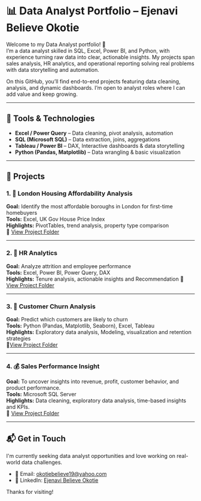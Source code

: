 # 📊 Data Analyst Portfolio – Ejenavi Believe Okotie

Welcome to my Data Analyst portfolio! 👋  
I’m a data analyst skilled in SQL, Excel, Power BI, and Python, with experience turning raw data into clear, actionable insights. My projects span sales analysis, HR analytics, and operational reporting solving real problems with data storytelling and automation.

On this GitHub, you’ll find end-to-end projects featuring data cleaning, analysis, and dynamic dashboards. I’m open to analyst roles where I can add value and keep growing.

---

## 🧰 Tools & Technologies

- **Excel / Power Query** – Data cleaning, pivot analysis, automation
- **SQL (Microsoft SQL)** – Data extraction, joins, aggregations
- **Tableau / Power BI** – DAX, Interactive dashboards & data storytelling
- **Python (Pandas, Matplotlib)** – Data wrangling & basic visualization

---

## 📁 Projects

### 1. 🏡 London Housing Affordability Analysis
**Goal:** Identify the most affordable boroughs in London for first-time homebuyers  
**Tools:** Excel, UK Gov House Price Index  
**Highlights:** PivotTables, trend analysis, property type comparison  
🔗 [View Project Folder](https://github.com/BelieveData001/London_Housing_Analysis)

---

### 2. 👥 HR Analytics
**Goal:** Analyze attrition and employee performance  
**Tools:** Excel, Power BI, Power Query, DAX  
**Highlights:** Tenure analysis, actionable insights and Recommendation
🔗 [View Project Folder](https://github.com/BelieveData001/HR_Analytics)

---

### 3. 🔁 Customer Churn Analysis
**Goal:** Predict which customers are likely to churn  
**Tools:** Python (Pandas, Matplotlib, Seaborn), Excel, Tableau  
**Highlights:** Exploratory data analysis, Modeling, visualization and retention strategies  
🔗[View Project Folder](https://github.com/BelieveData001/Customer_Churn_Analysis)

---

### 4. 💰 Sales Performance Insight
**Goal:** To uncover insights into revenue, profit, customer behavior, and product performance.  
**Tools:** Microsoft SQL Server  
**Highlights:** Data cleaning, exploratory data analysis, time-based insights and KPIs.  
🔗 [View Project Folder](https://github.com/BelieveData001/Sales_analysis_project)

---

## 📬 Get in Touch

I'm currently seeking data analyst opportunities and love working on real-world data challenges.

- 📧 Email: okotiebelieve19@yahoo.com
- 💼 LinkedIn: [Ejenavi Believe Okotie]( linkedin.com/in/ejenavi-believe-okotie-63758333b )    

Thanks for visiting!
